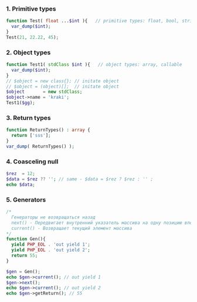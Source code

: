 
### 1. Primitive types
```php
function Test( float ...$int ){   // primitive types: float, bool, string, int
  var_dump($int);
}
Test(21, 22.22, 45);
```


### 2. Object types
```php
function Test1( stdClass $int ){   // object types: array, callable
  var_dump($int);
}
// $object = new class{}; // initate object
// $object = (object)[];  // initate object
$object       = new stdClass;
$object->name = 'kraki';
Test1($gg);
```


###  3. Return types
```php
function ReturnTypes() : array {
  return ['sss'];
}
var_dump( ReturnTypes() );
```

###  4. Coasceling null
```php
$rez  = 12;
$data = $rez ?? ''; // same - $data = $rez ? $rez : '' ;
echo $data;
```

### 5. Generators
```php
/*
  Генераторы не возвращаться назад
  next() - Передвигает внутренний указатель массива на одну позицию вперёд
  current() - Возвращает текущий элемент массива
*/
function Gen(){
  yield PHP_EOL . 'out yield 1';
  yield PHP_EOL . 'out yield 2';
  return 55;
}

$gen = Gen();
echo $gen->current(); // out yield 1
$gen->next();
echo $gen->current(); // out yield 2
echo $gen->getReturn(); // 55
```
